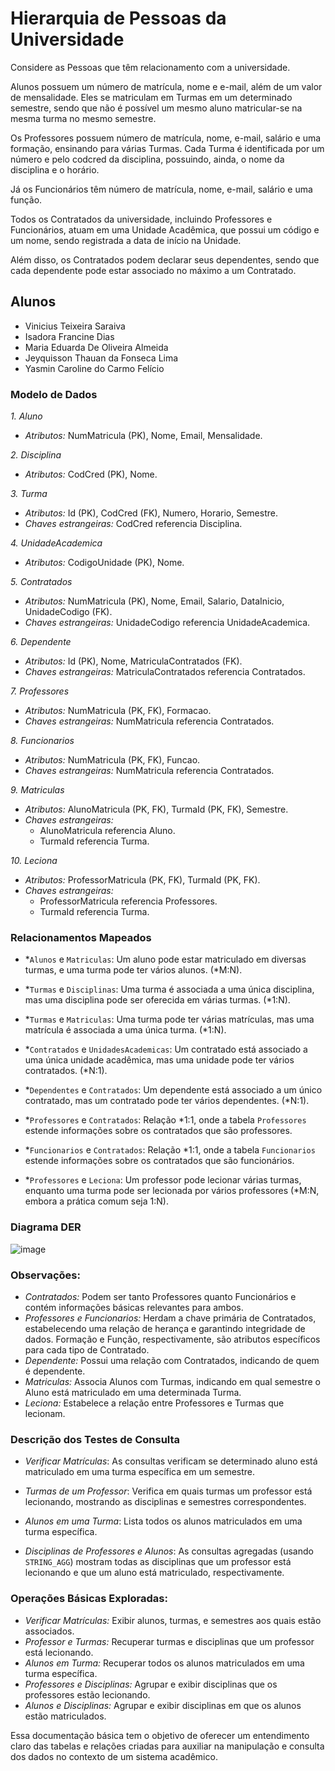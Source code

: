 # Hierarquia de Pessoas da Universidade

Considere as Pessoas que têm relacionamento com a universidade.

Alunos possuem um número de matrícula, nome e e-mail, além de um valor de mensalidade. Eles se
matriculam em Turmas em um determinado semestre, sendo que não é possível um mesmo aluno matricular-se na mesma turma no mesmo semestre.

Os Professores possuem número de matrícula, nome, e-mail, salário e uma formação, ensinando para
várias Turmas. Cada Turma é identificada por um número e pelo codcred da disciplina, possuindo, ainda, o nome da disciplina e o horário.

Já os Funcionários têm número de matrícula, nome, e-mail, salário e uma função.

Todos os Contratados da universidade, incluindo Professores e Funcionários, atuam em uma Unidade
Acadêmica, que possui um código e um nome, sendo registrada a data de início na Unidade.

Além disso, os Contratados podem declarar seus dependentes, sendo que cada dependente pode estar
associado no máximo a um Contratado.

## Alunos
- Vinicius Teixeira Saraiva
- Isadora Francine Dias
- Maria Eduarda De Oliveira Almeida
- Jeyquisson Thauan da Fonseca Lima
- Yasmin Caroline do Carmo Felício

### Modelo de Dados

*1. Aluno*
- *Atributos:* NumMatricula (PK), Nome, Email, Mensalidade.

*2. Disciplina*
- *Atributos:* CodCred (PK), Nome.

*3. Turma*
- *Atributos:* Id (PK), CodCred (FK), Numero, Horario, Semestre.
- *Chaves estrangeiras:* CodCred referencia Disciplina.

*4. UnidadeAcademica*
- *Atributos:* CodigoUnidade (PK), Nome.

*5. Contratados*
- *Atributos:* NumMatricula (PK), Nome, Email, Salario, DataInicio, UnidadeCodigo (FK).
- *Chaves estrangeiras:* UnidadeCodigo referencia UnidadeAcademica.

*6. Dependente*
- *Atributos:* Id (PK), Nome, MatriculaContratados (FK).
- *Chaves estrangeiras:* MatriculaContratados referencia Contratados.

*7. Professores*
- *Atributos:* NumMatricula (PK, FK), Formacao.
- *Chaves estrangeiras:* NumMatricula referencia Contratados.

*8. Funcionarios*
- *Atributos:* NumMatricula (PK, FK), Funcao.
- *Chaves estrangeiras:* NumMatricula referencia Contratados.

*9. Matriculas*
- *Atributos:* AlunoMatricula (PK, FK), TurmaId (PK, FK), Semestre.
- *Chaves estrangeiras:*
  - AlunoMatricula referencia Aluno.
  - TurmaId referencia Turma.

*10. Leciona*
- *Atributos:* ProfessorMatricula (PK, FK), TurmaId (PK, FK).
- *Chaves estrangeiras:*
  - ProfessorMatricula referencia Professores.
  - TurmaId referencia Turma.

### Relacionamentos Mapeados

- *`Alunos` e `Matriculas`: Um aluno pode estar matriculado em diversas turmas, e uma turma pode ter vários alunos. (*M:N).
  
- *`Turmas` e `Disciplinas`: Uma turma é associada a uma única disciplina, mas uma disciplina pode ser oferecida em várias turmas. (*1:N).

- *`Turmas` e `Matriculas`: Uma turma pode ter várias matrículas, mas uma matrícula é associada a uma única turma. (*1:N).

- *`Contratados` e `UnidadesAcademicas`: Um contratado está associado a uma única unidade acadêmica, mas uma unidade pode ter vários contratados. (*N:1).

- *`Dependentes` e `Contratados`: Um dependente está associado a um único contratado, mas um contratado pode ter vários dependentes. (*N:1).

- *`Professores` e `Contratados`: Relação *1:1, onde a tabela `Professores` estende informações sobre os contratados que são professores.

- *`Funcionarios` e `Contratados`: Relação *1:1, onde a tabela `Funcionarios` estende informações sobre os contratados que são funcionários.

- *`Professores` e `Leciona`: Um professor pode lecionar várias turmas, enquanto uma turma pode ser lecionada por vários professores (*M:N, embora a prática comum seja 1:N).

### Diagrama DER
![image](https://github.com/vinizer4/ada-fullstack-course/assets/85684965/28a8c8e0-4339-42ec-bf91-738aee76863c)


### Observações:

- *Contratados:* Podem ser tanto Professores quanto Funcionários e contém informações básicas relevantes para ambos.
- *Professores e Funcionarios:* Herdam a chave primária de Contratados, estabelecendo uma relação de herança e garantindo integridade de dados. Formação e Função, respectivamente, são atributos específicos para cada tipo de Contratado.
- *Dependente:* Possui uma relação com Contratados, indicando de quem é dependente.
- *Matriculas:* Associa Alunos com Turmas, indicando em qual semestre o Aluno está matriculado em uma determinada Turma.
- *Leciona:* Estabelece a relação entre Professores e Turmas que lecionam.

### Descrição dos Testes de Consulta

- *Verificar Matrículas*: As consultas verificam se determinado aluno está matriculado em uma turma específica em um semestre.

- *Turmas de um Professor*: Verifica em quais turmas um professor está lecionando, mostrando as disciplinas e semestres correspondentes.

- *Alunos em uma Turma*: Lista todos os alunos matriculados em uma turma específica.

- *Disciplinas de Professores e Alunos*: As consultas agregadas (usando `STRING_AGG`) mostram todas as disciplinas que um professor está lecionando e que um aluno está matriculado, respectivamente.

### Operações Básicas Exploradas:

- *Verificar Matrículas:* Exibir alunos, turmas, e semestres aos quais estão associados.
- *Professor e Turmas:* Recuperar turmas e disciplinas que um professor está lecionando.
- *Alunos em Turma:* Recuperar todos os alunos matriculados em uma turma específica.
- *Professores e Disciplinas:* Agrupar e exibir disciplinas que os professores estão lecionando.
- *Alunos e Disciplinas:* Agrupar e exibir disciplinas em que os alunos estão matriculados.

Essa documentação básica tem o objetivo de oferecer um entendimento claro das tabelas e relações criadas para auxiliar na manipulação e consulta dos dados no contexto de um sistema acadêmico.
